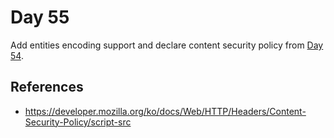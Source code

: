 # Day 55

Add entities encoding support and declare content security policy from [Day 54](../054).

## References

* https://developer.mozilla.org/ko/docs/Web/HTTP/Headers/Content-Security-Policy/script-src

